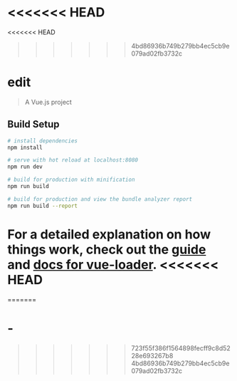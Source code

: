 <<<<<<< HEAD
=======
<<<<<<< HEAD
>>>>>>> 4bd86936b749b279bb4ec5cb9e079ad02fb3732c
# edit

> A Vue.js project

## Build Setup

``` bash
# install dependencies
npm install

# serve with hot reload at localhost:8080
npm run dev

# build for production with minification
npm run build

# build for production and view the bundle analyzer report
npm run build --report
```

For a detailed explanation on how things work, check out the [guide](http://vuejs-templates.github.io/webpack/) and [docs for vue-loader](http://vuejs.github.io/vue-loader).
<<<<<<< HEAD
=======
=======
# -
>>>>>>> 723f55f386f1564898fecff9c8d5228e693267b8
>>>>>>> 4bd86936b749b279bb4ec5cb9e079ad02fb3732c
